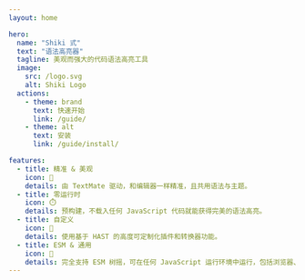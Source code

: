 ```yaml
---
layout: home

hero:
  name: "Shiki 式"
  text: "语法高亮器"
  tagline: 美观而强大的代码语法高亮工具
  image:
    src: /logo.svg
    alt: Shiki Logo
  actions:
    - theme: brand
      text: 快速开始
      link: /guide/
    - theme: alt
      text: 安装
      link: /guide/install/

features:
  - title: 精准 & 美观
    icon: 🌈
    details: 由 TextMate 驱动，和编辑器一样精准，且共用语法与主题。
  - title: 零运行时
    icon: ⏱️
    details: 预构建，不载入任何 JavaScript 代码就能获得完美的语法高亮。
  - title: 自定义
    icon: 🧩
    details: 使用基于 HAST 的高度可定制化插件和转换器功能。
  - title: ESM & 通用
    icon: 🎄
    details: 完全支持 ESM 树摇，可在任何 JavaScript 运行环境中运行，包括浏览器、Node.js、Cloudflare Workers 等。
---
```


<HomeDemo />
